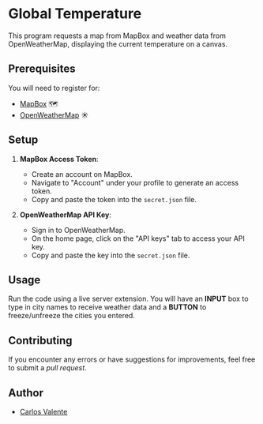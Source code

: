 # Global Temperature

This program requests a map from MapBox and weather data from OpenWeatherMap, displaying the current temperature on a canvas.

## Prerequisites

You will need to register for:
- [MapBox](https://www.mapbox.com/) 🗺
- [OpenWeatherMap](https://openweathermap.org/) ☀

## Setup

1. **MapBox Access Token**:
    - Create an account on MapBox.
    - Navigate to "Account" under your profile to generate an access token.
    - Copy and paste the token into the `secret.json` file.

2. **OpenWeatherMap API Key**:
    - Sign in to OpenWeatherMap.
    - On the home page, click on the "API keys" tab to access your API key.
    - Copy and paste the key into the `secret.json` file.

## Usage

Run the code using a live server extension. You will have an **INPUT** box to type in city names to receive weather data and a **BUTTON** to freeze/unfreeze the cities you entered.

## Contributing

If you encounter any errors or have suggestions for improvements, feel free to submit a *pull request*.

## Author

- [Carlos Valente](https://github.com/CFMVCarlos)